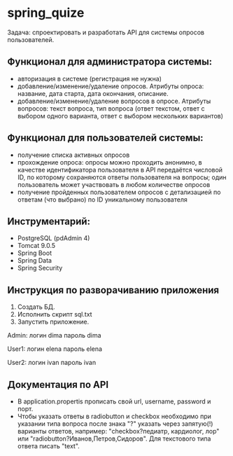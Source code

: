 # spring_quize
Задача: спроектировать и разработать API для системы опросов пользователей.

## Функционал для администратора системы:

- авторизация в системе (регистрация не нужна)
- добавление/изменение/удаление опросов. Атрибуты опроса: название, дата старта, дата окончания, описание. 
- добавление/изменение/удаление вопросов в опросе. Атрибуты вопросов: текст вопроса, тип вопроса (ответ текстом, ответ с выбором одного варианта, ответ с выбором нескольких вариантов)

## Функционал для пользователей системы:

- получение списка активных опросов
- прохождение опроса: опросы можно проходить анонимно, в качестве идентификатора пользователя в API передаётся числовой ID, по которому сохраняются ответы пользователя на вопросы; один пользователь может участвовать в любом количестве опросов
- получение пройденных пользователем опросов с детализацией по ответам (что выбрано) по ID уникальному пользователя

## Инструментарий:
- PostgreSQL (pdAdmin 4)
- Tomcat 9.0.5
- Spring Boot
- Spring Data
- Spring Security

## Инструкция по разворачиванию приложения
1) Создать БД.
2) Исполнить скрипт sql.txt
3) Запустить приложение.

Admin: 
логин dima
пароль dima

User1:
логин elena
пароль elena

User2: 
логин ivan
пароль ivan
  
## Документация по API
 - В application.propertis прописать свой url, username, password и порт.
 - Чтобы указать ответы в radiobutton и checkbox необходимо при указании типа вопроса после знака "?" указать через запятую(!) варианты ответов, 
 например: "checkbox?педиатр, кардиолог, лор" или "radiobutton?Иванов,Петров,Сидоров". Для текстового типа ответа писать "text".
 
 
 
 
 
 
 
 
 
 
 
 
 
 
 
 
 
 
 
